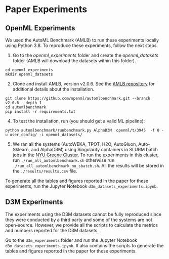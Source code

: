 # Paper Experiments


## OpenML Experiments

We used the AutoML Benchmark (AMLB) to run these experiments locally using Python 3.8. To reproduce these experiments, 
follow the next steps.

1. Go to the *openml_experiments* folder and create the *openml_datasets* folder (AMLB will download the datasets within 
this folder).
```
cd openml_experiments
mkdir openml_datasets
```

2. Clone and install AMLB, version v2.0.6. See the [AMLB repository](https://github.com/openml/automlbenchmark/tree/v2.0.6/) 
for additional details about the installation. 

```
git clone https://github.com/openml/automlbenchmark.git --branch v2.0.6 --depth 1
cd automlbenchmark
pip install -r requirements.txt
```

4. To test the installation, run (you should get a valid ML pipeline):
```
python automlbenchmark/runbenchmark.py AlphaD3M  openml/t/3945  -f 0 -u user_config/ -i openml_datasets/
```

5. We ran all the systems (AutoWEKA, TPOT, H2O, AutoGluon, Auto-Sklearn, and AlphaD3M) using Singularity containers in 
SLURM batch jobs in the [NYU Greene Cluster](https://sites.google.com/nyu.edu/nyu-hpc/hpc-systems/greene). To run the 
experiments in this cluster, run `./run_all_automlbenchmark.sh` otherwise run `./run_all_automlbenchmark_no_sbatch.sh`. 
All the results will be stored in the `./results/results.csv` file.

To generate all the tables and figures reported in the paper for these experiments, run the Jupyter Notebook 
`d3m_datasets_experiments.ipynb`.


## D3M Experiments

The experiments using the D3M datasets cannot be fully reproduced since they were conducted by a third party and some 
of the systems are not open-source.  However, we provide all the scripts to calculate the metrics and numbers reported 
for the D3M datasets. 

Go to the `d3m_experiments` folder and run the Jupyter Notebook `d3m_datasets_experiments.ipynb`. It also contains the 
scripts to generate the tables and figures reported in the paper for these experiments.
